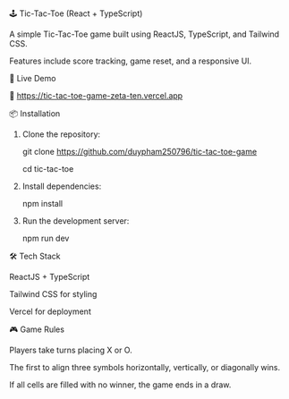 🕹️ Tic-Tac-Toe (React + TypeScript)

   A simple Tic-Tac-Toe game built using ReactJS, TypeScript, and Tailwind CSS.
   
   Features include score tracking, game reset, and a responsive UI.

🚀 Live Demo

🔗 https://tic-tac-toe-game-zeta-ten.vercel.app

📦 Installation

1. Clone the repository:
   
   git clone https://github.com/duypham250796/tic-tac-toe-game
   
   cd tic-tac-toe

2. Install dependencies:
   
   npm install

3. Run the development server:
 
   npm run dev

🛠️ Tech Stack

   ReactJS + TypeScript
   
   Tailwind CSS for styling
   
   Vercel for deployment

🎮 Game Rules

   Players take turns placing X or O.
   
   The first to align three symbols horizontally, vertically, or diagonally wins.
   
   If all cells are filled with no winner, the game ends in a draw.
